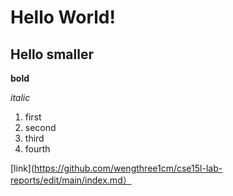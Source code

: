 # Hello World!

## Hello smaller 



**bold**

*italic*

1. first
1. second 
1. third 
1. fourth

[link](https://github.com/wengthree1cm/cse15l-lab-reports/edit/main/index.md）
